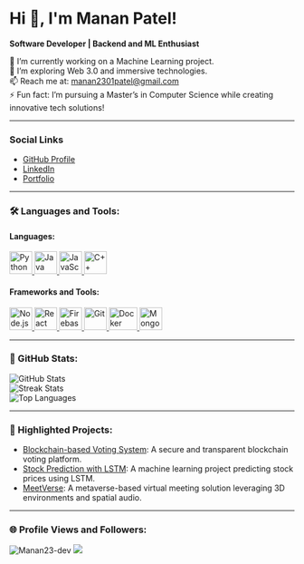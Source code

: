 Hi 👋, I'm Manan Patel!
========================

**Software Developer | Backend and ML Enthusiast**

🔭 I’m currently working on a Machine Learning project.  
🌱 I’m exploring Web 3.0 and immersive technologies.  
📫 Reach me at: [manan2301patel@gmail.com](mailto:manan2301patel@gmail.com)  
⚡ Fun fact: I’m pursuing a Master’s in Computer Science while creating innovative tech solutions!  

---

### Social Links
- [GitHub Profile](https://github.com/Manan23-dev)
- [LinkedIn](https://www.linkedin.com/in/mananpatel23/)
- [Portfolio](https://manan23.dev)

---

### 🛠️ Languages and Tools:

#### Languages:
<p align="left"> 
  <a href="https://www.python.org/" target="_blank" rel="noreferrer">
    <img src="https://cdn4.iconfinder.com/data/icons/logos-and-brands/512/267_Python_logo-512.png" alt="Python" width="40" height="40"/>
  </a>
  <a href="https://www.java.com/" target="_blank" rel="noreferrer">
    <img src="https://cdn-icons-png.flaticon.com/512/226/226777.png" alt="Java" width="40" height="40"/>
  </a>
  <a href="https://developer.mozilla.org/en-US/docs/Web/JavaScript" target="_blank" rel="noreferrer">
    <img src="https://upload.wikimedia.org/wikipedia/commons/9/99/Unofficial_JavaScript_logo_2.svg" alt="JavaScript" width="40" height="40"/>
  </a>
  <a href="https://cplusplus.com/" target="_blank" rel="noreferrer">
    <img src="https://upload.wikimedia.org/wikipedia/commons/1/18/ISO_C%2B%2B_Logo.svg" alt="C++" width="40" height="40"/>
  </a>
</p>

#### Frameworks and Tools:
<p align="left"> 
  <a href="https://nodejs.org/" target="_blank" rel="noreferrer">
    <img src="https://seeklogo.com/images/N/nodejs-logo-FBE122E377-seeklogo.com.png" alt="Node.js" width="40" height="40"/>
  </a>
  <a href="https://reactjs.org/" target="_blank" rel="noreferrer">
    <img src="https://upload.wikimedia.org/wikipedia/commons/a/a7/React-icon.svg" alt="React" width="40" height="40"/>
  </a>
  <a href="https://firebase.google.com/" target="_blank" rel="noreferrer">
    <img src="https://www.vectorlogo.zone/logos/firebase/firebase-icon.svg" alt="Firebase" width="40" height="40"/>
  </a>
  <a href="https://git-scm.com/" target="_blank" rel="noreferrer">
    <img src="https://img.icons8.com/nolan/512/github.png" alt="Git" width="40" height="40"/>
  </a>
  <a href="https://www.docker.com/" target="_blank" rel="noreferrer">
    <img src="https://www.docker.com/wp-content/uploads/2022/03/Moby-logo.png" alt="Docker" width="50" height="40"/>
  </a>
  <a href="https://www.mongodb.com/" target="_blank" rel="noreferrer">
    <img src="https://www.tutorialsteacher.com/Content/images/home/mongodb.svg" alt="MongoDB" width="40" height="40"/>
  </a>
</p>

---

### 🚀 GitHub Stats:

![GitHub Stats](https://github-readme-stats.vercel.app/api?username=Manan23-dev&show_icons=true&theme=radical)  
![Streak Stats](https://github-readme-streak-stats.herokuapp.com/?user=Manan23-dev&theme=radical)  
![Top Languages](https://github-readme-stats.vercel.app/api/top-langs/?username=Manan23-dev&layout=compact&theme=radical)  

---

### 🌟 Highlighted Projects:

- [Blockchain-based Voting System](https://github.com/Manan23-dev/Blockchain-base-dvotings): A secure and transparent blockchain voting platform.
- [Stock Prediction with LSTM](https://github.com/Manan23-dev/stock-prediction): A machine learning project predicting stock prices using LSTM.
- [MeetVerse](https://github.com/Manan23-dev/MeetVerse): A metaverse-based virtual meeting solution leveraging 3D environments and spatial audio.

---

### 🌐 Profile Views and Followers:

<p align="left">
  <img src="https://komarev.com/ghpvc/?username=Manan23-dev&label=Profile%20views&color=0e75b6&style=flat" alt="Manan23-dev" />
  <img src="https://img.shields.io/github/followers/Manan23-dev?logo=github&style=for-the-badge&color=0891b2&labelColor=1c1917" />
</p>
